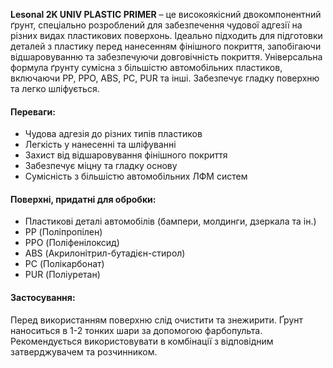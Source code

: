 **Lesonal 2K UNIV PLASTIC PRIMER** – це високоякісний двокомпонентний ґрунт, спеціально розроблений для забезпечення чудової адгезії на різних видах пластикових поверхонь. Ідеально підходить для підготовки деталей з пластику перед нанесенням фінішного покриття, запобігаючи відшаровуванню та забезпечуючи довговічність покриття. Універсальна формула ґрунту сумісна з більшістю автомобільних пластиков, включаючи PP, PPO, ABS, PC, PUR та інші. Забезпечує гладку поверхню та легко шліфується.

#### Переваги:

- Чудова адгезія до різних типів пластиков
- Легкість у нанесенні та шліфуванні
- Захист від відшаровування фінішного покриття
- Забезпечує міцну та гладку основу
- Сумісність з більшістю автомобільних ЛФМ систем

#### Поверхні, придатні для обробки:

- Пластикові деталі автомобілів (бампери, молдинги, дзеркала та ін.)
- PP (Поліпропілен)
- PPO (Поліфенілоксид)
- ABS (Акрилонітрил-бутадієн-стирол)
- PC (Полікарбонат)
- PUR (Поліуретан)

#### **Застосування:**

Перед використанням поверхню слід очистити та знежирити. Ґрунт наноситься в 1-2 тонких шари за допомогою фарбопульта. Рекомендується використовувати в комбінації з відповідним затверджувачем та розчинником.
